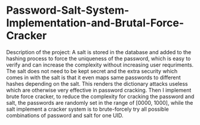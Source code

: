 # Password-Salt-System-Implementation-and-Brutal-Force-Cracker

Description of the project:
A salt is stored in the database and added to the hashing process to force the uniqueness of the password, which is easy to verify and can increase the complexity without increasing user requriments. The salt does not need to be kept secret and the extra security which comes in with the salt is that it even maps same passwords to different hashes depending on the salt. This renders the dictionary attacks useless which are otherwise very effective in password cracking. Then I implement brute force cracker, to reduce the complexity for cracking the password and salt, the passwords are randomly set in the range of [0000, 1000], while the salt implement a cracker system is to brute-forcely try all possible combinations of password and salt for one UID. 
